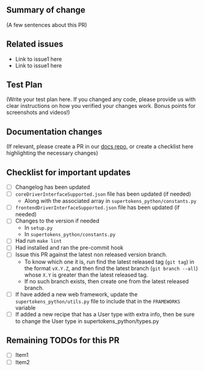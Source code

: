 ## Summary of change

(A few sentences about this PR)

## Related issues

-   Link to issue1 here
-   Link to issue1 here

## Test Plan

(Write your test plan here. If you changed any code, please provide us with clear instructions on how you verified your changes work. Bonus points for screenshots and videos!)

## Documentation changes

(If relevant, please create a PR in our [docs repo](https://github.com/supertokens/docs), or create a checklist here highlighting the necessary changes)

## Checklist for important updates

-   [ ] Changelog has been updated
-   [ ] `coreDriverInterfaceSupported.json` file has been updated (if needed)
    -   Along with the associated array in `supertokens_python/constants.py`
-   [ ] `frontendDriverInterfaceSupported.json` file has been updated (if needed)
-   [ ] Changes to the version if needed
    -   In `setup.py`
    -   In `supertokens_python/constants.py`
-   [ ] Had run `make lint`
-   [ ] Had installed and ran the pre-commit hook
-   [ ] Issue this PR against the latest non released version branch.
    -   To know which one it is, run find the latest released tag (`git tag`) in the format `vX.Y.Z`, and then find the latest branch (`git branch --all`) whose `X.Y` is greater than the latest released tag.
    -   If no such branch exists, then create one from the latest released branch.
-   [ ] If have added a new web framework, update the `supertokens_python/utils.py` file to include that in the `FRAMEWORKS` variable
-   [ ] If added a new recipe that has a User type with extra info, then be sure to change the User type in supertokens_python/types.py
 
## Remaining TODOs for this PR

-   [ ] Item1
-   [ ] Item2